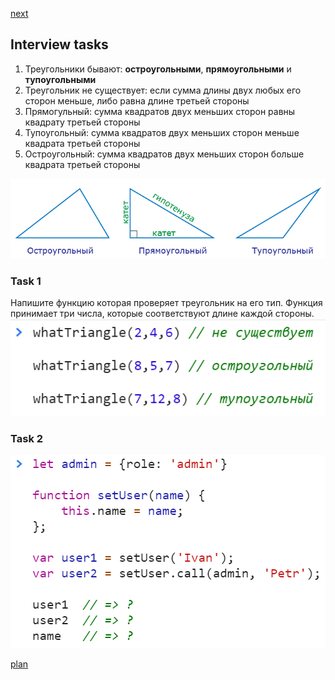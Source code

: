 <a href="02.md">next</a>
<h2>Interview tasks</h2>

<div>
<ol>
<li>
Треугольники бывают: <strong>остроугольными</strong>, <strong>прямоугольными</strong> и <strong>тупоугольными</strong>
</li>
<li>
Треугольник не существует: если сумма длины двух любых его сторон меньше, либо равна длине третьей стороны
</li>
<li>
Прямогульный: сумма квадратов двух меньших сторон равны квадрату третьей стороны 
</li>
<li>
Тупоугольный: сумма квадратов двух меньших сторон меньше квадрата третьей стороны 
</li>
<li>
Остроугольный: сумма квадратов двух меньших сторон больше квадрата третьей стороны 
</li>
</ol>
</div>

<div>
<img src="media/vidy_treug.png">
</div>

<h3>Task 1</h3>
<div>
Напишите функцию которая проверяет треугольник на его тип. 
Функция принимает три числа, которые соответствуют длине каждой стороны.
</div>

<div>
<img src="media/int_1.png">
</div>

<h3>Task 2</h3>

<div>
<img src="media/int_2.png">
</div>

<a href="00.md">plan</a>
